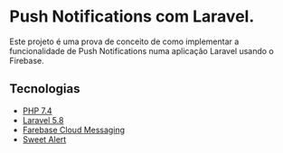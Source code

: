 # Push Notifications com Laravel.

Este projeto é uma prova de conceito de como implementar a funcionalidade de Push Notifications numa aplicação Laravel usando o Firebase.

## Tecnologias
* [PHP 7.4](https://php.net/)
* [Laravel 5.8](https://laravel.com/docs/5.8)
* [Farebase Cloud Messaging](https://firebase.google.com/products/cloud-messaging?hl=pt-br&gclid=Cj0KCQiAnb79BRDgARIsAOVbhRqJQZFXReIvlYpBGbzaNF6sxEEgxFk3vt_GRWhYYz-LDb2e2q7zxnkaAn81EALw_wcB)
* [Sweet Alert](https://sweetalert.js.org/)
